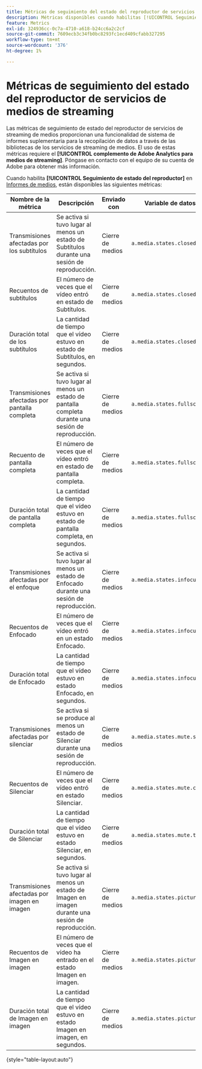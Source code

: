 ```yaml
---
title: Métricas de seguimiento del estado del reproductor de servicios de medios de streaming
description: Métricas disponibles cuando habilitas [!UICONTROL Seguimiento de estado del reproductor] para un grupo de informes.
feature: Metrics
exl-id: 324936cc-0c7a-4710-a618-b24cc6a2c2cf
source-git-commit: 7609ecb3c34fb0bc8293fc1ecd409cfabb327295
workflow-type: tm+mt
source-wordcount: '376'
ht-degree: 1%

---
```


# Métricas de seguimiento del estado del reproductor de servicios de medios de streaming

Las métricas de seguimiento de estado del reproductor de servicios de streaming de medios proporcionan una funcionalidad de sistema de informes suplementaria para la recopilación de datos a través de las bibliotecas de los servicios de streaming de medios. El uso de estas métricas requiere el **[!UICONTROL complemento de Adobe Analytics para medios de streaming]**. Póngase en contacto con el equipo de su cuenta de Adobe para obtener más información.

Cuando habilita **[!UICONTROL Seguimiento de estado del reproductor]** en [Informes de medios](/help/admin/admin/c-manage-report-suites/c-edit-report-suites/media-management.md), están disponibles las siguientes métricas:

| Nombre de la métrica | Descripción | Enviado con | Variable de datos de contexto |
| --- | --- | --- | --- |
| Transmisiones afectadas por los subtítulos | Se activa si tuvo lugar al menos un estado de Subtítulos durante una sesión de reproducción. | Cierre de medios | `a.media.states.closedcaptioning.set` |
| Recuentos de subtítulos | El número de veces que el vídeo entró en estado de Subtítulos. | Cierre de medios | `a.media.states.closedcaptioning.count` |
| Duración total de los subtítulos | La cantidad de tiempo que el vídeo estuvo en estado de Subtítulos, en segundos. | Cierre de medios | `a.media.states.closedcaptioning.time` |
| Transmisiones afectadas por pantalla completa | Se activa si tuvo lugar al menos un estado de pantalla completa durante una sesión de reproducción. | Cierre de medios | `a.media.states.fullscreen.set` |
| Recuento de pantalla completa | El número de veces que el vídeo entró en estado de pantalla completa. | Cierre de medios | `a.media.states.fullscreen.count` |
| Duración total de pantalla completa | La cantidad de tiempo que el vídeo estuvo en estado de pantalla completa, en segundos. | Cierre de medios | `a.media.states.fullscreen.time` |
| Transmisiones afectadas por el enfoque | Se activa si tuvo lugar al menos un estado de Enfocado durante una sesión de reproducción. | Cierre de medios | `a.media.states.infocus.set` |
| Recuentos de Enfocado | El número de veces que el vídeo entró en un estado Enfocado. | Cierre de medios | `a.media.states.infocus.count` |
| Duración total de Enfocado | La cantidad de tiempo que el vídeo estuvo en estado Enfocado, en segundos. | Cierre de medios | `a.media.states.infocus.time` |
| Transmisiones afectadas por silenciar | Se activa si se produce al menos un estado de Silenciar durante una sesión de reproducción. | Cierre de medios | `a.media.states.mute.set` |
| Recuentos de Silenciar | El número de veces que el vídeo entró en estado Silenciar. | Cierre de medios | `a.media.states.mute.count` |
| Duración total de Silenciar | La cantidad de tiempo que el vídeo estuvo en estado Silenciar, en segundos. | Cierre de medios | `a.media.states.mute.time` |
| Transmisiones afectadas por imagen en imagen | Se activa si tuvo lugar al menos un estado de Imagen en imagen durante una sesión de reproducción. | Cierre de medios | `a.media.states.pictureinpicture.set` |
| Recuentos de Imagen en imagen | El número de veces que el vídeo ha entrado en el estado Imagen en imagen. | Cierre de medios | `a.media.states.pictureinpicture.count` |
| Duración total de Imagen en imagen | La cantidad de tiempo que el vídeo estuvo en estado Imagen en imagen, en segundos. | Cierre de medios | `a.media.states.pictureinpicture.time` |

{style="table-layout:auto"}
